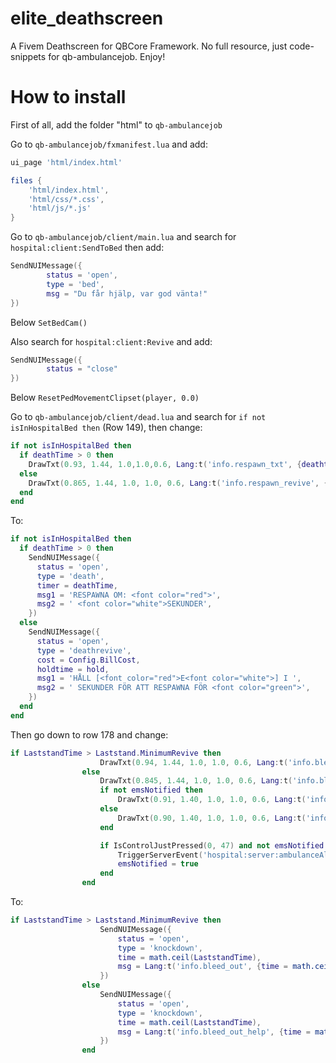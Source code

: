 # elite_deathscreen
A Fivem Deathscreen for QBCore Framework. No full resource, just code-snippets for qb-ambulancejob. Enjoy!

# How to install
First of all, add the folder "html" to `qb-ambulancejob`

Go to `qb-ambulancejob/fxmanifest.lua` and add:
```lua
ui_page 'html/index.html'

files {
	'html/index.html',
	'html/css/*.css',
	'html/js/*.js'
}
```

Go to `qb-ambulancejob/client/main.lua` and search for `hospital:client:SendToBed` then add:
```lua
SendNUIMessage({
        status = 'open',
        type = 'bed',
        msg = "Du får hjälp, var god vänta!"
})
```
Below `SetBedCam()`

Also search for `hospital:client:Revive` and add:
```lua
SendNUIMessage({
        status = "close"
})
```
Below `ResetPedMovementClipset(player, 0.0)`

Go to `qb-ambulancejob/client/dead.lua` and search for `if not isInHospitalBed then` (Row 149), then change:
```lua
if not isInHospitalBed then
  if deathTime > 0 then
    DrawTxt(0.93, 1.44, 1.0,1.0,0.6, Lang:t('info.respawn_txt', {deathtime = math.ceil(deathTime)}), 255, 255, 255, 255)
  else
    DrawTxt(0.865, 1.44, 1.0, 1.0, 0.6, Lang:t('info.respawn_revive', {holdtime = hold, cost = Config.BillCost}), 255, 255, 255, 255)
  end
end
```
To:
```lua
if not isInHospitalBed then
  if deathTime > 0 then
    SendNUIMessage({
      status = 'open',
      type = 'death',
      timer = deathTime,
      msg1 = 'RESPAWNA OM: <font color="red">',
      msg2 = ' <font color="white">SEKUNDER',
    })
  else
    SendNUIMessage({
      status = 'open',
      type = 'deathrevive',
      cost = Config.BillCost,
      holdtime = hold,
      msg1 = 'HÅLL [<font color="red">E<font color="white">] I ',
      msg2 = ' SEKUNDER FÖR ATT RESPAWNA FÖR <font color="green">',
    })
  end
end
```

Then go down to row 178 and change:
```lua
if LaststandTime > Laststand.MinimumRevive then
                    DrawTxt(0.94, 1.44, 1.0, 1.0, 0.6, Lang:t('info.bleed_out', {time = math.ceil(LaststandTime)}), 255, 255, 255, 255)
                else
                    DrawTxt(0.845, 1.44, 1.0, 1.0, 0.6, Lang:t('info.bleed_out_help', {time = math.ceil(LaststandTime)}), 255, 255, 255, 255)
                    if not emsNotified then
                        DrawTxt(0.91, 1.40, 1.0, 1.0, 0.6, Lang:t('info.request_help'), 255, 255, 255, 255)
                    else
                        DrawTxt(0.90, 1.40, 1.0, 1.0, 0.6, Lang:t('info.help_requested'), 255, 255, 255, 255)
                    end

                    if IsControlJustPressed(0, 47) and not emsNotified then
                        TriggerServerEvent('hospital:server:ambulanceAlert', Lang:t('info.civ_down'))
                        emsNotified = true
                    end
                end
```
To:
```lua
if LaststandTime > Laststand.MinimumRevive then
                    SendNUIMessage({
                        status = 'open',
                        type = 'knockdown',
                        time = math.ceil(LaststandTime),
                        msg = Lang:t('info.bleed_out', {time = math.ceil(LaststandTime)})
                    })
                else
                    SendNUIMessage({
                        status = 'open',
                        type = 'knockdown',
                        time = math.ceil(LaststandTime),
                        msg = Lang:t('info.bleed_out_help', {time = math.ceil(LaststandTime)})
                    })
                end
```
